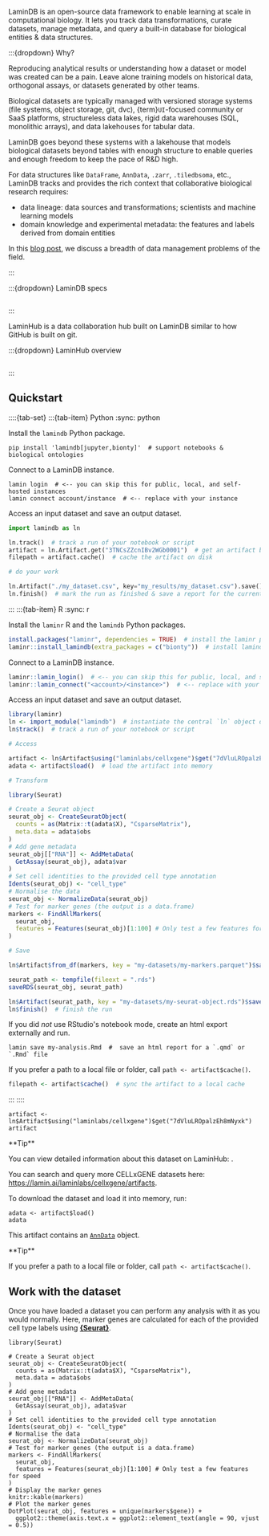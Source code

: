 LaminDB is an open-source data framework to enable learning at scale in computational biology.
It lets you track data transformations, curate datasets, manage metadata, and query a built-in database for biological entities & data structures.

:::{dropdown} Why?

Reproducing analytical results or understanding how a dataset or model was created can be a pain.
Leave alone training models on historical data, orthogonal assays, or datasets generated by other teams.

Biological datasets are typically managed with versioned storage systems (file systems, object storage, git, dvc), {term}`UI`-focused community or SaaS platforms, structureless data lakes, rigid data warehouses (SQL, monolithic arrays), and data lakehouses for tabular data.

LaminDB goes beyond these systems with a lakehouse that models biological datasets beyond tables with enough structure to enable queries and enough freedom to keep the pace of R&D high.

For data structures like `DataFrame`, `AnnData`, `.zarr`, `.tiledbsoma`, etc., LaminDB tracks and provides the rich context that collaborative biological research requires:

- data lineage: data sources and transformations; scientists and machine learning models
- domain knowledge and experimental metadata: the features and labels derived from domain entities

In this [blog post](https://lamin.ai/blog/problems), we discuss a breadth of data management problems of the field.

:::

:::{dropdown} LaminDB specs

```{include} includes/features-lamindb.md

```

:::

LaminHub is a data collaboration hub built on LaminDB similar to how GitHub is built on git.

:::{dropdown} LaminHub overview

```{include} includes/features-laminhub.md

```

:::

## Quickstart

::::{tab-set}
:::{tab-item} Python
:sync: python

Install the `lamindb` Python package.

```shell
pip install 'lamindb[jupyter,bionty]'  # support notebooks & biological ontologies
```

Connect to a LaminDB instance.

```shell
lamin login  # <-- you can skip this for public, local, and self-hosted instances
lamin connect account/instance  # <-- replace with your instance
```

Access an input dataset and save an output dataset.

```python
import lamindb as ln

ln.track()  # track a run of your notebook or script
artifact = ln.Artifact.get("3TNCsZZcnIBv2WGb0001")  # get an artifact by uid
filepath = artifact.cache()  # cache the artifact on disk

# do your work

ln.Artifact("./my_dataset.csv", key="my_results/my_dataset.csv").save()  # save a file
ln.finish()  # mark the run as finished & save a report for the current notebook/script
```

:::
:::{tab-item} R
:sync: r

Install the `laminr` R and the `lamindb` Python packages.

```R
install.packages("laminr", dependencies = TRUE)  # install the laminr package from CRAN
laminr::install_lamindb(extra_packages = c("bionty"))  # install lamindb & bionty for use via reticulate
```

Connect to a LaminDB instance.

```R
laminr::lamin_login()  # <-- you can skip this for public, local, and self-hosted instances
laminr::lamin_connect("<account>/<instance>")  # <-- replace with your instance
```

Access an input dataset and save an output dataset.

```R
library(laminr)
ln <- import_module("lamindb")  # instantiate the central `ln` object of the API
ln$track()  # track a run of your notebook or script

# Access

artifact <- ln$Artifact$using("laminlabs/cellxgene")$get("7dVluLROpalzEh8m")  # https://lamin.ai/laminlabs/cellxgene/artifact/7dVluLROpalzEh8m
adata <- artifact$load()  # load the artifact into memory

# Transform

library(Seurat)

# Create a Seurat object
seurat_obj <- CreateSeuratObject(
  counts = as(Matrix::t(adata$X), "CsparseMatrix"),
  meta.data = adata$obs
)
# Add gene metadata
seurat_obj[["RNA"]] <- AddMetaData(
  GetAssay(seurat_obj), adata$var
)
# Set cell identities to the provided cell type annotation
Idents(seurat_obj) <- "cell_type"
# Normalise the data
seurat_obj <- NormalizeData(seurat_obj)
# Test for marker genes (the output is a data.frame)
markers <- FindAllMarkers(
  seurat_obj,
  features = Features(seurat_obj)[1:100] # Only test a few features for speed
)

# Save

ln$Artifact$from_df(markers, key = "my-datasets/my-markers.parquet")$save()

seurat_path <- tempfile(fileext = ".rds")
saveRDS(seurat_obj, seurat_path)

ln$Artifact(seurat_path, key = "my-datasets/my-seurat-object.rds")$save()
ln$finish()  # finish the run
```

If you did _not_ use RStudio's notebook mode, create an html export externally and run.

```shell
lamin save my-analysis.Rmd  #  save an html report for a `.qmd` or `.Rmd` file
```

If you prefer a path to a local file or folder, call `path <- artifact$cache()`.

```R
filepath <- artifact$cache()  # sync the artifact to a local cache
```

:::
::::

```{r get-artifact}
artifact <- ln$Artifact$using("laminlabs/cellxgene")$get("7dVluLROpalzEh8mNyxk")
artifact
```

<div class="alert alert-info" role="alert">
**Tip**

You can view detailed information about this dataset on LaminHub: .

You can search and query more CELLxGENE datasets here: https://lamin.ai/laminlabs/cellxgene/artifacts.

</div>

To download the dataset and load it into memory, run:

```{r load-artifact}
adata <- artifact$load()
adata
```

This artifact contains an [`AnnData`](https://anndata.readthedocs.io) object.

<div class="alert alert-info" role="alert">
**Tip**

If you prefer a path to a local file or folder, call `path <- artifact$cache()`.

</div>

## Work with the dataset

Once you have loaded a dataset you can perform any analysis with it as you would normally.
Here, marker genes are calculated for each of the provided cell type labels using [**{Seurat}**](https://satijalab.org/seurat/).

```{r create-seurat}
library(Seurat)

# Create a Seurat object
seurat_obj <- CreateSeuratObject(
  counts = as(Matrix::t(adata$X), "CsparseMatrix"),
  meta.data = adata$obs
)
# Add gene metadata
seurat_obj[["RNA"]] <- AddMetaData(
  GetAssay(seurat_obj), adata$var
)
# Set cell identities to the provided cell type annotation
Idents(seurat_obj) <- "cell_type"
# Normalise the data
seurat_obj <- NormalizeData(seurat_obj)
# Test for marker genes (the output is a data.frame)
markers <- FindAllMarkers(
  seurat_obj,
  features = Features(seurat_obj)[1:100] # Only test a few features for speed
)
# Display the marker genes
knitr::kable(markers)
# Plot the marker genes
DotPlot(seurat_obj, features = unique(markers$gene)) +
  ggplot2::theme(axis.text.x = ggplot2::element_text(angle = 90, vjust = 0.5))
```

